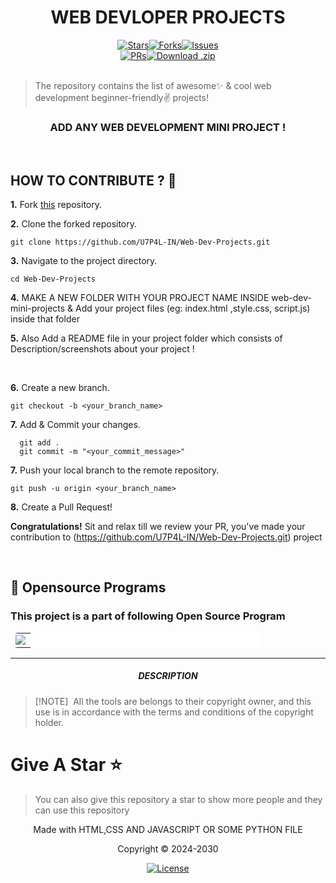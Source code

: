 <h1 align="center">WEB DEVLOPER PROJECTS</h1>

  <div align="center"><a href="https://github.com/U7P4L-IN/Web-Dev-Projects/stargazers/"><img src="https://custom-icon-badges.demolab.com/github/stars/U7P4L-IN/Web-Dev-Projects?label=Stars&logo=star&labelColor=302d41&color=c9cbff&logoColor=d9e0ee&style=for-the-badge" alt="Stars"></a><a href="https://github.com/U7P4L-IN/Web-Dev-Projects/network/members/"><img src="https://custom-icon-badges.demolab.com/github/forks/U7P4L-IN/Web-Dev-Projects?label=Forks&logo=fork&labelColor=302d41&color=b5e8e0&logoColor=d9e0ee&style=for-the-badge" alt="Forks"></a><a href="https://github.com/U7P4L-IN/Web-Dev-Projects/issues"><img src="https://custom-icon-badges.demolab.com/github/issues/U7P4L-IN/Web-Dev-Projects?label=Issues&labelColor=302d41&color=f5a97f&logoColor=d9e0ee&logo=issue&style=for-the-badge" alt="Issues"/></div>
  <div align="center"></a><a href="https://github.com/U7P4L-IN/Web-Dev-Projects/pull"><img src="https://custom-icon-badges.demolab.com/github/issues-pr/U7P4L-IN/Web-Dev-Projects?&label=Pull%20Requests&labelColor=302d41&color=ddb6f2&logoColor=d9e0ee&logo=git-pull-request&style=for-the-badge" alt="PRs"/></a><a href="https://github.com/U7P4L-IN/Web-Dev-Projects/archive/refs/heads/master.zip"><img src="https://custom-icon-badges.demolab.com/github/languages/code-size/U7P4L-IN/Web-Dev-Projects?label=Download&logo=download&labelColor=302d41&color=b7bdf8&logoColor=d9e0ee&style=for-the-badge" alt="Download .zip"></a></div></br>


> The repository contains the list of awesome✨ &amp; cool web development beginner-friendly✌️ projects!

</div>
<div align="center">
  
### ADD ANY WEB DEVELOPMENT MINI PROJECT !

</div>
<br>

## HOW TO CONTRIBUTE ? 👷 

**1.** Fork [this](https://github.com/U7P4L-IN/Web-Dev-Projects.git) repository.

**2.** Clone the forked repository.

```terminal
git clone https://github.com/U7P4L-IN/Web-Dev-Projects.git 
```

**3.** Navigate to the project directory.

```terminal
cd Web-Dev-Projects
```

**4.**  MAKE A NEW FOLDER WITH YOUR PROJECT NAME INSIDE web-dev-mini-projects & Add your project files (eg: index.html ,style.css, script.js) inside that folder
<br>

**5.**  Also Add a README file in your project folder which consists of Description/screenshots about your project !
          
 
<br>

**6.** Create a new branch.

```terminal
git checkout -b <your_branch_name>
```

**7.** Add & Commit your changes.

```terminal
  git add .
  git commit -m "<your_commit_message>"
```

**7.** Push your local branch to the remote repository.

```terminal
git push -u origin <your_branch_name>
```

**8.** Create a Pull Request!

**Congratulations!** Sit and relax till we review your PR, you've made your contribution to (https://github.com/U7P4L-IN/Web-Dev-Projects.git) project


<br>

## 📌 Opensource Programs

### This project is a part of following Open Source Program

<table style="width:80%;background-color:white;border-radius:30px;">
    <tr>
  <td>
<center>
  <a href="https://letsgrowmore.in/projects/"><img src="https://letsgrowmore.in/wp-content/uploads/2021/05/cropped-growmore-removebg-preview.png"></img></a>
  </center>
  </td>
  </tr>
</table>
    <hr>

<h5 align="center"><b>DESCRIPTION</b></h5>

> [!NOTE]  
> All the tools are belongs to their copyright owner, and this use is in accordance with the terms and conditions of the copyright holder.

# Give A Star ⭐

> You can also give this repository a star to show more people and they can use this repository

<p align="center">Made with HTML,CSS AND JAVASCRIPT OR SOME PYTHON FILE</p>
<p align="center">Copyright © 2024-2030 </p>
<div align="center">
  <a href="LICENSE"><img src="https://custom-icon-badges.demolab.com/github/license/U7P4L-IN/Web-Dev-Projects?label=License&labelColor=302d41&color=91d7e3&logo=law&logoColor=d9e0ee&style=for-the-badge" alt="License"></a>
</div>